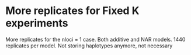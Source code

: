 # More replicates for Fixed K experiments

More replicates for the nloci = 1 case. Both additive and NAR models. 
1440 replicates per model.
Not storing haplotypes anymore, not necessary